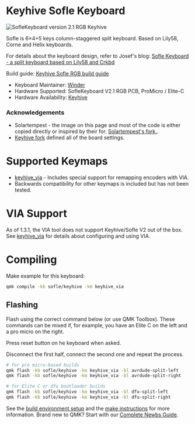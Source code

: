 # Keyhive Sofle Keyboard

![SofleKeyboard version 2.1 RGB Keyhive](https://i.imgur.com/WH9OoWuh.jpg)

Sofle is 6×4+5 keys column-staggered split keyboard. Based on Lily58, Corne and Helix keyboards.

For details about the keyboard design, refer to Josef's blog: [Sofle Keyboard - a split keyboard based on Lily58 and Crkbd](https://josef-adamcik.cz/electronics/let-me-introduce-you-sofle-keyboard-split-keyboard-based-on-lily58.html)

Build guide: [Keyhive Sofle RGB build guide](https://github.com/keyhive/build_guides/blob/master/docs/keyboards/sofle-rgb.md)

* Keyboard Maintainer: [Winder](https://github.com/winder)
* Hardware Supported: SofleKeyboard V2.1 RGB PCB, ProMicro / Elite-C
* Hardware Availability: [Keyhive](https://keyhive.xyz/shop/sofle)

### Acknowledgements

* Solartempest - the image on this page and most of the code is either copied directly or inspired by their for. [Solartempest's fork.](https://github.com/solartempest/qmk_firmware/tree/master/keyboards/solartempest/sofle).
* [Keyhive fork](https://github.com/keyhive/qmk_firmware) defined all of the board settings.

# Supported Keymaps
* [keyhive_via](../keymaps/keyhive_via/readme.md) - Includes special support for remapping encoders with VIA.
* Backwards compatibility for other keymaps is included but has not been tested.

# VIA Support
As of 1.3.1, the VIA tool does not support Keyhive/Sofle V2 out of the box.
See [keyhive_via](../keymaps/keyhive_via/readme.md) for details about configuring and using VIA.

# Compiling

Make example for this keyboard:
```sh
qmk compile -kb sofle/keyhive -km keyhive_via
```

## Flashing

Flash using the correct command below (or use QMK Toolbox). These commands can be mixed if, for example, you have an Elite C on the left and a pro micro on the right.

Press reset button on he keyboard when asked.

Disconnect the first half, connect the second one and repeat the process.

```sh
# for pro micro-based builds
qmk flash -kb sofle/keyhive -km keyhive_via -bl avrdude-split-left
qmk flash -kb sofle/keyhive -km keyhive_via -bl avrdude-split-right

# for Elite C or dfu bootloader builds
qmk flash -kb sofle/keyhive -km keyhive_via -bl dfu-split-left
qmk flash -kb sofle/keyhive -km keyhive_via -bl dfu-split-right
```

See the [build environment setup](https://docs.qmk.fm/#/getting_started_build_tools) and the [make instructions](https://docs.qmk.fm/#/getting_started_make_guide) for more information. Brand new to QMK? Start with our [Complete Newbs Guide](https://docs.qmk.fm/#/newbs).
